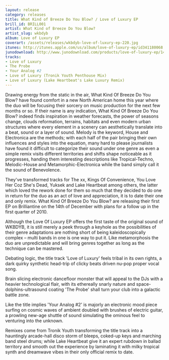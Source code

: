 ```yaml
---
layout: release
category: releases
title: What Kind of Breeze Do You Blow? / Love of Luxury EP
brill_id: BRILL001
artist: What Kind of Breeze Do You Blow?
artist_slug: wkbdyb
album: Love of Luxury EP
coverart: /assets/releases/wkbdyb-love-of-luxury-ep-220.jpg
itunes: http://itunes.apple.com/us/album/love-of-luxury-ep/id341180068
junodownload: http://www.junodownload.com/products/love-of-luxury-ep/1493391-02/
tracks:
- Love of Luxury
- The Probe
- Your Analog #2
- Love of Luxury (Tronik Youth Penthouse Mix)
- Love of Luxury (Lake Heartbeat's Lake Luxury Remix)
---
```


Drawing energy from the static in the air, What Kind Of Breeze Do You Blow? have
found comfort in a new North American home this year where the duo will be
focusing their sorcery on music production for the next few months or so. If
their name is any indication, What Kind Of Breeze Do You Blow? indeed finds
inspiration in weather forecasts, the power of seasons change, clouds
reformation, terrains, habitats and even modern urban structures where every
element in a scenery can aesthetically translate into a beat, sound or a layer
of sound. Melody is the keyword, House and Electronica are the methods; with
each half of the pair bringing their own influences and styles into the
equation, many hard to please journalists have found it difficult to categorize
their sound under one genre as even a simple remix visits different territories
and shifts shape noticeable as it progresses, handing them interesting
descriptions like Tropical-Techno, Melodic-House and Metamorphic-Electronica
while the band simply call it the sound of Benevolence.

They've transformed tracks for The xx, Kings Of Convenience, You Love Her Coz
She's Dead, Yuksek and Lake Heartbeat among others, the latter which loved the
rework done for them so much that they decided to do one in return for the duo
as an act of love and appreciation, it is to date their one and only remix. What
Kind Of Breeze Do You Blow? are releasing their first EP on Brilliantine on the
14th of December with plans for a follow up in the first quarter of 2010.

Although the Love Of Luxury EP offers the first taste of the original sound of
WKBDYB, it is still merely a peek through a keyhole as the possibilities of
their genre adaptations are nothing short of being kaleidoscopically complex –
multi bands in one is one way to put it. Like metamorphosis the duo are
unpredictable and will bring genres together as long as the technique can be
mastered.

Debating logic, the title track 'Love of Luxury' feels tribal in its own rights,
a dark quirky synthetic head-trip of clicky beats driven nu-pop proper vocal
song.

Brain slicing electronic dancefloor monster that will appeal to the DJs with a
heavier technological flair, with its ethereally snarly nature and
space-dolphins-ultrasound coating 'The Probe' shall turn your club into a
galactic battle zone.

Like the title implies 'Your Analog #2' is majorly an electronic mood piece
surfing on cosmic waves of ambient doubled with brushes of electric guitar, a
prowling new-age shuttle of sound simulating the ominous feel to venturing into
the unknown.

Remixes come from Tronik Youth transforming the title track into a hauntingly
arcade-hall disco storm of bleeps, coked-up keys and marching band steel drums;
while Lake Heartbeat give it an expert rubdown in ballad territory and smooth
out the experience by laminating it with milky tropical synth and dreamwave
vibes in their only official remix to date.